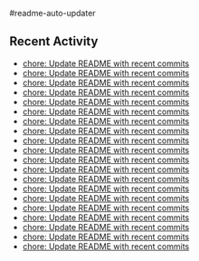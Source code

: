 #readme-auto-updater

## Recent Activity
<!-- LATEST_COMMITS:START -->
- [chore: Update README with recent commits](https://github.com/NEO1717/readme-auto-updater/commit/5b2bbbab9d318814e6c40c52afe64401512deeec)
- [chore: Update README with recent commits](https://github.com/NEO1717/readme-auto-updater/commit/51100577d93fe002b7ee93027a73e5bd895b1917)
- [chore: Update README with recent commits](https://github.com/NEO1717/readme-auto-updater/commit/2d775130a68683a5eb3caad8f5ccbc0283fd8b36)
- [chore: Update README with recent commits](https://github.com/NEO1717/readme-auto-updater/commit/08eafa1bec5c272155635ca4bb62ec44e02a21fb)
- [chore: Update README with recent commits](https://github.com/NEO1717/readme-auto-updater/commit/97ff3f93568d653bde002f46ef78b5ab37a2b37a)
- [chore: Update README with recent commits](https://github.com/NEO1717/readme-auto-updater/commit/ad8b4c209bef0ebb73ca2b561ffdf2a4269262db)
- [chore: Update README with recent commits](https://github.com/NEO1717/readme-auto-updater/commit/ac47f5024b76d77008fb4dc27175863428df64b5)
- [chore: Update README with recent commits](https://github.com/NEO1717/readme-auto-updater/commit/dce013f24cf336afcf7f9ea7c642869fd27598ea)
- [chore: Update README with recent commits](https://github.com/NEO1717/readme-auto-updater/commit/ece7dfd08cc2e1ac4ac2fa537b8be6dbb41c8c34)
- [chore: Update README with recent commits](https://github.com/NEO1717/readme-auto-updater/commit/92f2b40363bd4f1a1cf803f57378b7d57bda3349)
- [chore: Update README with recent commits](https://github.com/NEO1717/readme-auto-updater/commit/f5c2b52c811f14a62b69df1afc847a2ae3ba6a29)
- [chore: Update README with recent commits](https://github.com/NEO1717/readme-auto-updater/commit/6366f666ec87d204124089cba7f949b789490e89)
- [chore: Update README with recent commits](https://github.com/NEO1717/readme-auto-updater/commit/425fe2793f983e445f7a6a10c3287ecac18eed52)
- [chore: Update README with recent commits](https://github.com/NEO1717/readme-auto-updater/commit/6201b356e4e11494414e27f6afc9b9e8be802ca4)
- [chore: Update README with recent commits](https://github.com/NEO1717/readme-auto-updater/commit/c7dff6dcbf7acc7b9d0ad297274a259f6c53ac57)
- [chore: Update README with recent commits](https://github.com/NEO1717/readme-auto-updater/commit/2634e7d1dd40218c3d36da17bfc1d9656497199e)
- [chore: Update README with recent commits](https://github.com/NEO1717/readme-auto-updater/commit/8c383c7ab05da7e06ef1d64c496ec3a870aa2163)
- [chore: Update README with recent commits](https://github.com/NEO1717/readme-auto-updater/commit/f9be871690f9fdf3d0746b780d97779acda512d8)
- [chore: Update README with recent commits](https://github.com/NEO1717/readme-auto-updater/commit/d1fafbb6759661388f1ad0cf0e361e2b58256912)
- [chore: Update README with recent commits](https://github.com/NEO1717/readme-auto-updater/commit/ba1c8ef3666eb4b68976a98d961feb4770e11987)
<!-- LATEST_COMMITS:END -->

